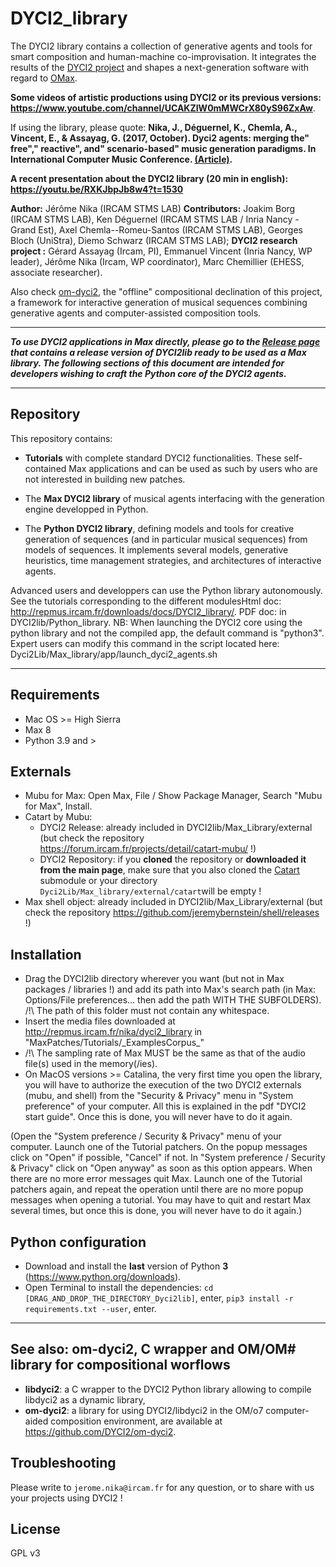 # DYCI2_library


The DYCI2 library contains a collection of generative agents and tools for smart composition and human-machine co-improvisation. 
It integrates the results of the [DYCI2 project](http://repmus.ircam.fr/dyci2/home) and shapes a next-generation software with regard to [OMax](https://github.com/DYCI2/OMax4). 

__Some videos of  artistic productions using DYCI2 or its previous versions: https://www.youtube.com/channel/UCAKZIW0mMWCrX80yS96ZxAw__.

If using the library, please quote: __Nika, J., Déguernel, K., Chemla, A., Vincent, E., & Assayag, G. (2017, October). Dyci2 agents: merging the" free"," reactive", and" scenario-based" music generation paradigms. In International Computer Music Conference. [(Article)](https://hal.archives-ouvertes.fr/hal-01583089/document).__

__A recent presentation about the DYCI2 library (20 min in english): https://youtu.be/RXKJbpJb8w4?t=1530__

__Author:__ Jérôme Nika (IRCAM STMS LAB)
__Contributors:__ Joakim Borg (IRCAM STMS LAB), Ken Déguernel (IRCAM STMS LAB / Inria Nancy - Grand Est), Axel Chemla--Romeu-Santos (IRCAM STMS LAB), Georges Bloch (UniStra), Diemo Schwarz (IRCAM STMS LAB); 
__DYCI2 research project :__ Gérard Assayag (Ircam, PI), Emmanuel Vincent (Inria Nancy, WP leader), Jérôme Nika (Ircam, WP coordinator), Marc Chemillier (EHESS, associate researcher).

Also check [om-dyci2](https://github.com/DYCI2/om-dyci2), the "offline" compositional declination of this project, a framework for interactive generation of musical sequences combining generative agents and computer-assisted composition tools.

------
_**To use DYCI2 applications in Max directly, please go to the [Release page](https://github.com/DYCI2/Dyci2Lib/releases) that contains a release version of DYCI2lib ready to be used as a Max library. The following sections of this document are intended for developers wishing to craft the Python core of the DYCI2 agents.**_

------

## Repository

This repository contains: 

* __Tutorials__  with complete standard DYCI2 functionalities. These self-contained Max applications and can be used as such by users who are not interested in building new patches.

* The __Max DYCI2 library__ of musical agents interfacing with the generation engine developped in Python. 

* The __Python DYCI2 library__, defining models and tools for creative generation of sequences (and in particular musical sequences) from models of sequences. It implements several models, generative heuristics, time management strategies, and architectures of interactive agents. 

Advanced users and developpers can use the Python library autonomously. See the tutorials corresponding to the different modulesHtml doc: http://repmus.ircam.fr/downloads/docs/DYCI2_library/. PDF doc: in DYCI2lib/Python_library.
NB: When launching the DYCI2 core using the python library and not the compiled app, the default command is "python3". Expert users can modify this command in the script located here: Dyci2Lib/Max_library/app/launch_dyci2_agents.sh


------

## Requirements
* Mac OS >= High Sierra
* Max 8
* Python 3.9 and >

## Externals
* Mubu for Max: Open Max, File / Show Package Manager, Search "Mubu for Max", Install.
* Catart by Mubu:
	* DYCI2 Release: already included in DYCI2lib/Max_Library/external (but check the repository https://forum.ircam.fr/projects/detail/catart-mubu/ !)
	* DYCI2 Repository: if you **cloned** the repository or **downloaded it from the main page**, make sure that you also cloned the [Catart](https://github.com/Ircam-RnD/catart-mubu) submodule or your directory `Dyci2Lib/Max_library/external/catart`will be empty !
* Max shell object: already included in DYCI2lib/Max_Library/external (but check the repository https://github.com/jeremybernstein/shell/releases !) 


## Installation
* Drag the DYCI2lib directory wherever you want (but not in Max packages / libraries !) and add its path into Max's search path (in Max: Options/File preferences... then add the path WITH THE SUBFOLDERS). /!\ The path of this folder must not contain any whitespace.
* Insert the media files downloaded at http://repmus.ircam.fr/nika/dyci2_library in "MaxPatches/Tutorials/\_ExamplesCorpus\_"
* /!\ The sampling rate of Max MUST be the same as that of the audio file(s) used in the memory(/ies).
* On MacOS versions >= Catalina, the very first time you open the library, you will have to authorize the execution of the two DYCI2 externals (mubu, and shell) from the "Security & Privacy" menu in "System preference" of your computer. All this is explained in the pdf "DYCI2 start guide". Once this is done, you will never have to do it again.

(Open the "System preference / Security & Privacy" menu of your computer. Launch one of the Tutorial patchers. On the popup messages click on "Open" if possible, "Cancel" if not. In "System preference / Security & Privacy"  click on "Open anyway" as soon as this option appears. When there are no more error messages quit Max. Launch one of the Tutorial patchers again, and repeat the operation until there are no more popup messages when opening a tutorial. You may have to quit and restart Max several times, but once this is done, you will never have to do it again.)


## Python configuration
* Download and install the **last** version of Python **3** (https://www.python.org/downloads).
* Open Terminal to install the dependencies: `cd [DRAG_AND_DROP_THE_DIRECTORY_Dyci2lib]`, enter, `pip3 install -r requirements.txt --user`, enter.

------
## See also: om-dyci2, C wrapper and OM/OM\# library for compositional worflows
* __libdyci2__: a C wrapper to the DYCI2 Python library allowing to compile libdyci2 as a dynamic library,
* __om-dyci2__: a library for using DYCI2/libdyci2 in the OM/o7 computer-aided composition environment,
are available at https://github.com/DYCI2/om-dyci2.

## Troubleshooting
Please write to `jerome.nika@ircam.fr` for any question, or to share with us your projects using DYCI2 !

## License
GPL v3


